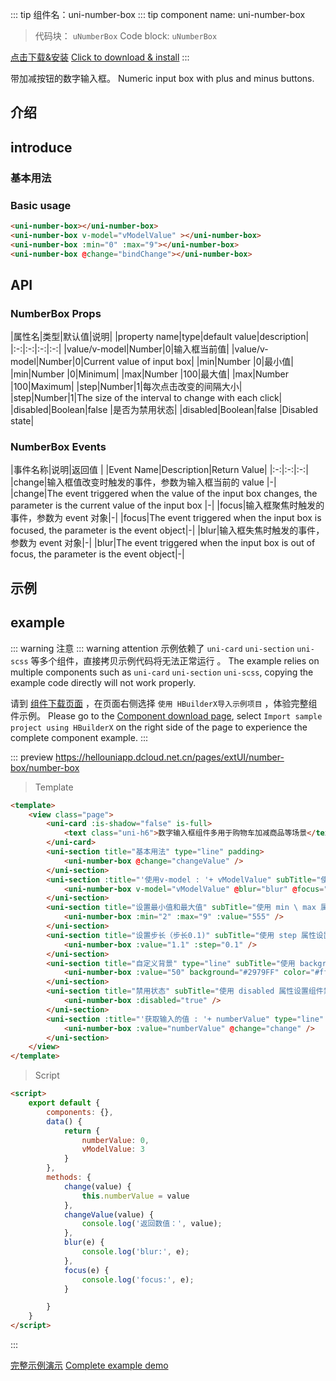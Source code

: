 
::: tip 组件名：uni-number-box
::: tip component name: uni-number-box
> 代码块： `uNumberBox`
> Code block: `uNumberBox`

[点击下载&安装](https://ext.dcloud.net.cn/plugin?name=uni-number-box)
[Click to download & install](https://ext.dcloud.net.cn/plugin?name=uni-number-box)
:::

带加减按钮的数字输入框。
Numeric input box with plus and minus buttons.


## 介绍
## introduce
### 基本用法
### Basic usage

```html
<uni-number-box></uni-number-box>
<uni-number-box v-model="vModelValue" ></uni-number-box>
<uni-number-box :min="0" :max="9"></uni-number-box>
<uni-number-box @change="bindChange"></uni-number-box>
```

## API

### NumberBox Props

|属性名|类型|默认值|说明|
|property name|type|default value|description|
|:-:|:-:|:-:|:-:|
|value/v-model|Number|0|输入框当前值|
|value/v-model|Number|0|Current value of input box|
|min|Number	|0|最小值|
|min|Number |0|Minimum|
|max|Number	|100|最大值|
|max|Number |100|Maximum|
|step|Number|1|每次点击改变的间隔大小|
|step|Number|1|The size of the interval to change with each click|
|disabled|Boolean|false	|是否为禁用状态|
|disabled|Boolean|false |Disabled state|

### NumberBox Events

|事件名称|说明|返回值	|
|Event Name|Description|Return Value|
|:-:|:-:|:-:|
|change|输入框值改变时触发的事件，参数为输入框当前的 value	|-|
|change|The event triggered when the value of the input box changes, the parameter is the current value of the input box |-|
|focus|输入框聚焦时触发的事件，参数为 event 对象|-|
|focus|The event triggered when the input box is focused, the parameter is the event object|-|
|blur|输入框失焦时触发的事件，参数为 event 对象|-|
|blur|The event triggered when the input box is out of focus, the parameter is the event object|-|




## 示例
## example
::: warning 注意
::: warning attention
示例依赖了 `uni-card` `uni-section` `uni-scss` 等多个组件，直接拷贝示例代码将无法正常运行 。
The example relies on multiple components such as `uni-card` `uni-section` `uni-scss`, copying the example code directly will not work properly.

请到 [组件下载页面](https://ext.dcloud.net.cn/plugin?name=uni-number-box) ，在页面右侧选择 `使用 HBuilderX导入示例项目` ，体验完整组件示例。
Please go to the [Component download page](https://ext.dcloud.net.cn/plugin?name=uni-number-box), select `Import sample project using HBuilderX` on the right side of the page to experience the complete component example.
:::

::: preview https://hellouniapp.dcloud.net.cn/pages/extUI/number-box/number-box
> Template
``` html
<template>
	<view class="page">
		<uni-card :is-shadow="false" is-full>
			<text class="uni-h6">数字输入框组件多用于购物车加减商品等场景</text>
		</uni-card>
		<uni-section title="基本用法" type="line" padding>
			<uni-number-box @change="changeValue" />
		</uni-section>
		<uni-section :title="'使用v-model : '+ vModelValue" subTitle="使用 v-model 显示默认值" type="line" padding>
			<uni-number-box v-model="vModelValue" @blur="blur" @focus="focus" @change="changeValue" />
		</uni-section>
		<uni-section title="设置最小值和最大值" subTitle="使用 min \ max 属性设置最大最小值" type="line" padding>
			<uni-number-box :min="2" :max="9" :value="555" />
		</uni-section>
		<uni-section title="设置步长（步长0.1)" subTitle="使用 step 属性设置步长" type="line" padding>
			<uni-number-box :value="1.1" :step="0.1" />
		</uni-section>
		<uni-section title="自定义背景" type="line" subTitle="使用 background 属性设置自定义背景色" padding>
			<uni-number-box :value="50" background="#2979FF" color="#fff" />
		</uni-section>
		<uni-section title="禁用状态" subTitle="使用 disabled 属性设置组件禁用" type="line" padding>
			<uni-number-box :disabled="true" />
		</uni-section>
		<uni-section :title="'获取输入的值 : '+ numberValue" type="line" padding>
			<uni-number-box :value="numberValue" @change="change" />
		</uni-section>
	</view>
</template>
``` 
> Script
``` html
<script>
	export default {
		components: {},
		data() {
			return {
				numberValue: 0,
				vModelValue: 3
			}
		},
		methods: {
			change(value) {
				this.numberValue = value
			},
			changeValue(value) {
				console.log('返回数值：', value);
			},
			blur(e) {
				console.log('blur:', e);
			},
			focus(e) {
				console.log('focus:', e);
			}

		}
	}
</script>
```
:::

[完整示例演示](https://hellouniapp.dcloud.net.cn/pages/extUI/number-box/number-box)
[Complete example demo](https://hellouniapp.dcloud.net.cn/pages/extUI/number-box/number-box)
